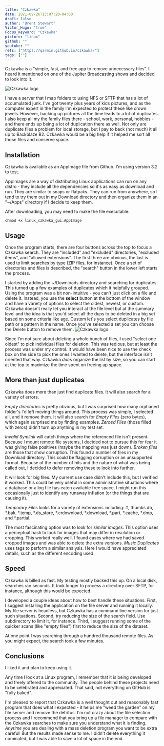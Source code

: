 ```yaml
---
title: "Czkawka"
date: 2021-09-26T15:07:20-04:00
draft: false
author: "Brent Stewart"
Victor_Hugo: "true"
Focus_Keyword: "Czkawka"
picture: "linux"
github: ""
youtube: ""
refs: ["https://qarmin.github.io/czkawka/"]
tags: [""]
---
```

Czkawka is a "simple, fast, and free app to remove unnecessary files".  I heard it mentioned on one of the Jupiter Broadcasting shows and decided to look into it.

![Czkawka logo](/210924_Czkawka.png#floatsmallleft)

I have a server that I map folders to using NFS or SFTP that has a lot of accumulated junk.  I've got twenty plus years of kids pictures, and as the computer expert in the family I'm expected to protect these like crown jewels.  However, backing up pictures all the time leads to a lot of duplicates.  I also keep all my the family files there - school, work, personal, hobbies - and there ends up being a lot of duplication there as well.  Not only are duplicate files a problem for local storage, but I pay to back (not much) it all up to Backblaze B2.  Czkawka would be a big help if it helped me sort all those files and conserve space. 

## Installation
Czkawka is available as an AppImage file from Github.  I'm using version 3.2 to test.  

AppImages are a way of distributing Linux applications can run on any distro - they include all the dependencies so it's as easy as download and run.  They are similar to snaps or flatpaks.  They can run from anywhere, so I tend to try them out in my Download directory and then organize them in an "~/Apps" directory if I decide to keep them.

After downloading, you may need to make the file executable.

    chmod +x linux_czkawka_gui.AppImage

## Usage
Once the program starts, there are four buttons across the top to focus a Czkawka search.  They are "included" and "excluded" directories, "excluded items", and "allowed extensions".  The first three are obvious, the last is used to limit searches by type (ZIP files, for instance).  Once a set of directories and files is described, the "search" button in the lower left starts the process.

I started by adding the ~/Downloads directory and searching for duplicates.  This turned up a few examples of duplicates which it helpfully grouped.  Using the program was a bit non-intuitive - you can't just click on a file and delete it.  Instead, you use the __select__ button at the bottom of the window and have a variety of options to select the oldest, newest, or custom.  Czkawka doesn't really let you interact at the file level but at the summary level and the idea is that you'd select all the dups to be deleted in a big set based on some criteria like age.  Custom let's you select duplicates by file path or a pattern in the name.  Once you've selected a set you can choose the Delete button to remove them.
![Czkawka logo](/210924_Czkawka_example.png#floatsmallleft)

Since I'm not sure about deleting a whole bunch of files, I used "select one oldest" to pick individual files for deletion.  This was tedious, but at least the process was under my control.  It would have been nice to use the check box on the side to pick the ones I wanted to delete, but the interface isn't oriented that way.  Czkawka _does_ organize the list by size, so you can start at the top to maximize the time spent on freeing up space.

## More than just duplicates
Czkawka does more than just find duplicate files.  It will also search for a variety of errors.

_Empty directories_ is pretty obvious, but I was surprised how many orphaned folder's I'd left moving things around.  This process was simple, I selected all, and it remove them.  It will also search for _Empty Files_ (zero bytes), which again surprised me by finding examples.  _Zeroed Files_ (those filled with zeros) didn't turn up anything in my test set.

_Invalid Symlink_ will catch things where the referenced file isn't present.  Because I mount remote file systems, I decided not to pursue this for fear it was giving false positives (maybe the mapping was just down).  _Broken files_ are those that show corruption.  This found a number of files in my Download directory.  This could be flagging corruption or an unsupported format.  Because of the number of hits and the nature of what was being called out, I decided to defer removing these to look into further.

It will look for big files.  My current use case didn't include this, but I verified it worked.  This could be very useful in some administrative situations where a database or a log file has eaten available free space.  I might run this occasionally just to identify any runaway inflation (or the things that are causing it).

_Temporary Files_ looks for a variety of extensions including: #, thumbs.db, *.bak, *.temp, *.ds_store, *.crdownload, *.download, *.part, *.cache, *.dmp, and *.partial.

The most fascinating option was to look for _similar images_.  This option uses a perceptual hash to look for images that may differ in resolution or cropping.  This worked really well.  I found cases where we had saved cropped images and was able to delete the extra versions.  _Music Duplicates_ uses tags to perform a similar analysis.  Here I would have appreciated details, such as the different encoding used.

## Speed
Czkawka is billed as fast.  My testing mostly backed this up.  On a local disk, searches ran seconds.  It took longer to process a directory over SFTP, for instance, although this would be expected.

I developed a couple ideas about how to best handle these situations.  First, I suggest installing the application on the file server and running it locally.  My file server is headless, but Czkawka has a command line version for just such situations.  Second, try reducing the size of the search field.  Use subdirectory to limit it, for instance.  Third, I suggest running some of the quicker scans (like "empty files") first to reduce the size of the dataset.

At one point I was searching through a hundred thousand remote files.  As you might expect, the search took a few minutes.

## Conclusions

I liked it and plan to keep using it.

Any time I look at a Linux program, I remember that it is being developed and freely offered to the community.  The people behind these projects need to be celebrated and appreciated.  That said, not everything on GitHub is "fully baked".

I'm pleased to report that Czkawka is a well thought out and reasonably fast program that does what I expected - it helps me "weed the garden" on my file server and remove the detritus.  I'm not crazy about the file selection process and I recommend that you bring up a file manager to compare with the Czkawka searches to make sure you understand what it is finding.  _Anytime_ you are dealing with a mass deletion program you want to be extra careful!  But the results made sense to me.  I didn't delete everything it nominated, but I was able to save a lot of space in the end.